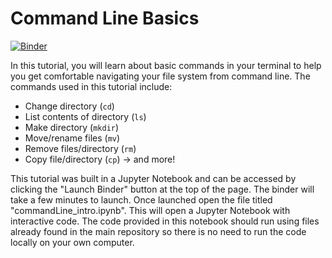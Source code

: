 # Command Line Basics
[![Binder](https://mybinder.org/badge_logo.svg)](https://mybinder.org/v2/gh/ErinBorbee/commandLine_intro/HEAD)

In this tutorial, you will learn about basic commands in your terminal to help you get comfortable navigating your file system from command line. The commands used in this tutorial include:
 - Change directory (`cd`)
 - List contents of directory (`ls`)
 - Make directory (`mkdir`)
 - Move/rename files (`mv`)
 - Remove files/directory (`rm`)
 - Copy file/directory (`cp`) -> and more!

This tutorial was built in a Jupyter Notebook and can be accessed by clicking the "Launch Binder" button at the top of the page. The binder will take a few minutes to launch. Once launched open the file titled "commandLine_intro.ipynb". This will open a Jupyter Notebook with interactive code. The code provided in this notebook should run using files already found in the main repository so there is no need to run the code locally on your own computer. 

